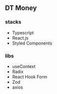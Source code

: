 ## DT Money

### stacks

- Typescript
- React.js
- Styled Components

### libs

- useContext
- Radix
- React Hook Form
- Zod
- axios